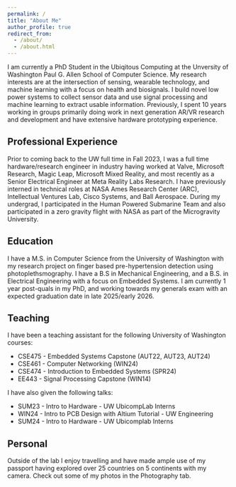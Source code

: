```yaml
---
permalink: /
title: "About Me"
author_profile: true
redirect_from: 
  - /about/
  - /about.html
---
```

I am currently a PhD Student in the Ubiqitous Computing at the Unversity of Washington Paul G. Allen School of Computer Science. My research interests are at the intersection of sensing, wearable technology, and machine learning with a focus on health and biosignals. I build novel low power systems to collect sensor data and use signal processing and machine learning to extract usable information. Previously, I spent 10 years working in groups primarily doing work in next generation AR/VR research and development and have extensive hardware prototyping experience.

Professional Experience
------
Prior to coming back to the UW full time in Fall 2023, I was a full time hardware/research engineer in industry having worked at Valve, Microsoft Research, Magic Leap, Microsoft Mixed Reality, and most recently as a Senior Electrical Engineer at Meta Reality Labs Research. I have previously interned in technical roles at NASA Ames Research Center (ARC), Intellectual Ventures Lab, Cisco Systems, and Ball Aerospace. During my undergrad, I participated in the Human Powered Submarine Team and also participated in a zero gravity flight with NASA as part of the Microgravity University.

Education
------
I have a M.S. in Computer Science from the University of Washington with my research project on finger based pre-hypertension detection using photoplethsmography. I have a B.S in Mechanical Engineering, and a B.S. in Electrical Engineering with a focus on Embedded Systems. I am currently 1 year post-quals in my PhD, and working towards my generals exam with an expected graduation date in late 2025/early 2026.

Teaching
------
I have been a teaching assistant for the following University of Washington courses:
* CSE475 - Embedded Systems Capstone (AUT22, AUT23, AUT24)
* CSE461 - Computer Networking (WIN24)
* CSE474 - Introduction to Embedded Systems (SPR24)
* EE443  - Signal Processing Capstone (WIN14)

I have also given the following talks:
* SUM23 - Intro to Hardware - UW UbicompLab Interns
* WIN24 - Intro to PCB Design with Altium Tutorial - UW Engineering
* SUM24 - Intro to Hardware - UW Ubicomplab Interns

Personal
------
Outside of the lab I enjoy travelling and have made ample use of my passport having explored over 25 countries on 5 continents with my camera. Check out some of my photos in the Photography tab.